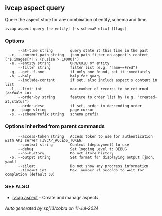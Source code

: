 ## ivcap aspect query

Query the aspect store for any combination of entity, schema and time.

```
ivcap aspect query [-e entity] [-s schemaPrefix] [flags]
```

### Options

```
      --at-time string        query state at this time in the past
  -c, --content-path string   json path filter on aspect's content ('$.images[*] ? (@.size > 10000)')
  -e, --entity string         URN/UUID of entity
      --filter string         filter list (e.g. "name~=Fred")
  -g, --get-if-one            if only one found, get it immediately
  -h, --help                  help for query
      --include-content       if set, also include aspect's content in list
  -l, --limit int             max number of records to be returned (default 10)
      --order-by string       feature to order list by (e.g. "created-at,status")
      --order-desc            if set, order in descending order
  -p, --page string           page cursor
  -s, --schemaPrefix string   schema prefix
```

### Options inherited from parent commands

```
      --access-token string   Access token to use for authentication with API server [IVCAP_ACCESS_TOKEN]
      --context string        Context (deployment) to use
      --debug                 Set logging level to DEBUG
      --no-history            Do not store history
  -o, --output string         Set format for displaying output [json, yaml]
      --silent                Do not show any progress information
      --timeout int           Max. number of seconds to wait for completion (default 30)
```

### SEE ALSO

* [ivcap aspect](ivcap_aspect.md)	 - Create and manage aspects

###### Auto generated by spf13/cobra on 11-Jul-2024

